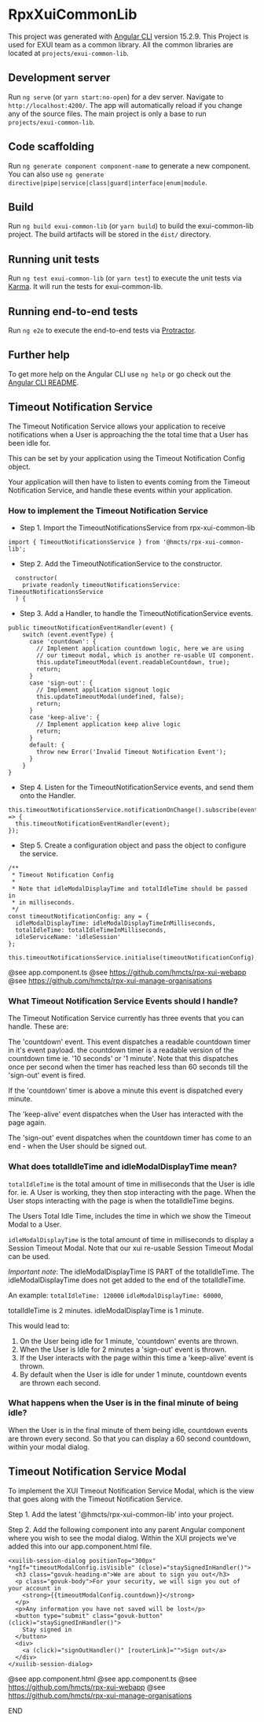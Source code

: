 # RpxXuiCommonLib

This project was  generated with [Angular CLI](https://github.com/angular/angular-cli) version 15.2.9.
This Project is used for EXUI team as a common library.
All the common libraries are located at `projects/exui-common-lib`.

## Development server

Run `ng serve` (or `yarn start:no-open`) for a dev server. Navigate to `http://localhost:4200/`. The app will automatically reload if you change any of the source files.
The main project is only a base to run `projects/exui-common-lib`.

## Code scaffolding

Run `ng generate component component-name` to generate a new component. You can also use `ng generate directive|pipe|service|class|guard|interface|enum|module`.

## Build

Run `ng build exui-common-lib` (or `yarn build`) to build the exui-common-lib project. The build artifacts will be stored in the `dist/` directory.

## Running unit tests

Run `ng test exui-common-lib` (or `yarn test`) to execute the unit tests via [Karma](https://karma-runner.github.io).
It will run the tests for exui-common-lib.

## Running end-to-end tests

Run `ng e2e` to execute the end-to-end tests via [Protractor](http://www.protractortest.org/).

## Further help

To get more help on the Angular CLI use `ng help` or go check out the [Angular CLI README](https://github.com/angular/angular-cli/blob/master/README.md).


## Timeout Notification Service

The Timeout Notification Service allows your application to receive notifications
when a User is approaching the the total time that a User has been idle for.

This can be set by your application using the Timeout Notification Config object.

Your application will then have to listen to events coming from the Timeout Notification Service,
and handle these events within your application.

### How to implement the Timeout Notification Service

* Step 1. Import the TimeoutNotificationsService from rpx-xui-common-lib
```
import { TimeoutNotificationsService } from '@hmcts/rpx-xui-common-lib';
```
* Step 2. Add the TimeoutNotificationService to the constructor.
```
  constructor(
    private readonly timeoutNotificationsService: TimeoutNotificationsService
  ) {
```
* Step 3. Add a Handler, to handle the TimeoutNotificationService events.
```
public timeoutNotificationEventHandler(event) {
	switch (event.eventType) {
	  case 'countdown': {
	  	// Implement application countdown logic, here we are using
	  	// our timeout modal, which is another re-usable UI component.
	    this.updateTimeoutModal(event.readableCountdown, true);
	    return;
	  }
	  case 'sign-out': {
	  	// Implement application signout logic
	    this.updateTimeoutModal(undefined, false);
	    return;
	  }
	  case 'keep-alive': {
	  	// Implement application keep alive logic
	    return;
	  }
	  default: {
	    throw new Error('Invalid Timeout Notification Event');
	  }
	}
}
```
* Step 4. Listen for the TimeoutNotificationService events, and send them onto the Handler.
```
this.timeoutNotificationsService.notificationOnChange().subscribe(event => {
  this.timeoutNotificationEventHandler(event);
});
```
* Step 5. Create a configuration object and pass the object to configure the service.
```
/**
 * Timeout Notification Config
 * 
 * Note that idleModalDisplayTime and totalIdleTime should be passed in
 * in milliseconds.
 */
const timeoutNotificationConfig: any = {
  idleModalDisplayTime: idleModalDisplayTimeInMilliseconds,
  totalIdleTime: totalIdleTimeInMilliseconds,
  idleServiceName: 'idleSession'
};

this.timeoutNotificationsService.initialise(timeoutNotificationConfig);
```

@see app.component.ts
@see https://github.com/hmcts/rpx-xui-webapp
@see https://github.com/hmcts/rpx-xui-manage-organisations

### What Timeout Notification Service Events should I handle?

The Timeout Notification Service currently has three events that you can handle. These are:

The 'countdown' event. This event dispatches a readable countdown timer in it's event payload. the countdown
timer is a readable version of the countdown time ie. '10 seconds' or '1 minute'. Note that this dispatches
once per second when the timer has reached less than 60 seconds till the 'sign-out' event is fired.

If the 'countdown' timer is above a minute this event is dispatched every minute.

The 'keep-alive' event dispatches when the User has interacted with the page again.

The 'sign-out' event dispatches when the countdown timer has come to an end - when the User
should be signed out.

### What does totalIdleTime and idleModalDisplayTime mean?

```totalIdleTime``` is the total amount of time in milliseconds that the User is idle for. ie.
A User is working, they then stop interacting with the page. When the User stops interacting 
with the page is when the totalIdleTime begins.

The Users Total Idle Time, includes the time in which we show the Timeout Modal to a User.

```idleModalDisplayTime``` is the total amount of time in milliseconds to display a Session Timeout Modal.
Note that our xui re-usable Session Timeout Modal can be used.

*Important note*: The idleModalDisplayTime IS PART of the totalIdleTime. The idleModalDisplayTime does not get added to the end of the totalIdleTime.

An example:
`totalIdleTime: 120000`
`idleModalDisplayTime: 60000`,

totalIdleTime is 2 minutes.
idleModalDisplayTime is 1 minute.

This would lead to:
1. On the User being idle for 1 minute, 'countdown' events are thrown.
2. When the User is Idle for 2 minutes a 'sign-out' event is thrown. 
3. If the User interacts with the page within this time a 'keep-alive' event is thrown.
4. By default when the User is idle for under 1 minute, countdown events are thrown each second. 

### What happens when the User is in the final minute of being idle?

When the User is in the final minute of them being idle,
countdown events are thrown every second. So that you can display
a 60 second countdown, within your modal dialog.

## Timeout Notification Service Modal

To implement the XUI Timeout Notification Service Modal, which is the view that goes along with the Timeout Notification Service.

Step 1. Add the latest '@hmcts/rpx-xui-common-lib' into your project.

Step 2. Add the following component into any parent Angular component where you wish to see the modal dialog. Within the XUI projects we've added this into our app.component.html file.

```
<xuilib-session-dialog positionTop="300px" *ngIf="timeoutModalConfig.isVisible" (close)="staySignedInHandler()">
  <h3 class="govuk-heading-m">We are about to sign you out</h3>
  <p class="govuk-body">For your security, we will sign you out of your account in
    <strong>{{timeoutModalConfig.countdown}}</strong>
  </p>
  <p>Any information you have not saved will be lost</p>
  <button type="submit" class="govuk-button" (click)="staySignedInHandler()">
    Stay signed in
  </button>
  <div>
    <a (click)="signOutHandler()" [routerLink]="">Sign out</a>
  </div>
</xuilib-session-dialog>
```

@see app.component.html
@see app.component.ts
@see https://github.com/hmcts/rpx-xui-webapp
@see https://github.com/hmcts/rpx-xui-manage-organisations

END

